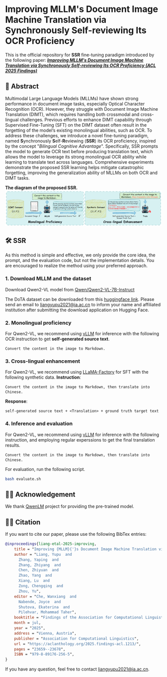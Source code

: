 # Improving MLLM's Document Image Machine Translation via Synchronously Self-reviewing Its OCR Proficiency

This is the official repository for **SSR** fine-tuning paradigm introduced by the following paper: [***Improving MLLM's Document Image Machine Translation via Synchronously Self-reviewing Its OCR Proficiency (ACL 2025 Findings)***](https://aclanthology.org/2025.findings-acl.1213/)

## 📜 Abstract
Multimodal Large Language Models (MLLMs) have shown strong performance in document image tasks, especially Optical Character Recognition (OCR).
However, they struggle with Document Image Machine Translation (DIMT), which requires handling both crossmodal and cross-lingual challenges.
Previous efforts to enhance DIMT capability through Supervised Fine-Tuning (SFT) on the DIMT dataset often result in the forgetting of the model’s existing monolingual abilities, such as OCR.
To address these challenges, we introduce a novel fine-tuning paradigm, named **S**ynchronously **S**elf-**R**eviewing (**SSR**) its OCR proficiency, inspired by the concept "*Bilingual Cognitive Advantage*".
Specifically, SSR prompts the model to generate OCR text before producing translation text, which allows the model to leverage its strong monolingual OCR ability while learning to translate text across languages.
Comprehensive experiments demonstrate the proposed SSR learning helps mitigate catastrophic forgetting, improving the generalization ability of MLLMs on both OCR and DIMT tasks.

**The diagram of the proposed SSR.**
![](images/fig_model.png)

## 🛠️ SSR
As this method is simple and effective, we only provide the core idea, the prompt, and the evaluation code, but not the implementation details.
You are encouraged to realize the method using your preferred approach.

### 1. Download MLLM and the dataset
Download Qwen2-VL model from [Qwen/Qwen2-VL-7B-Instruct](https://huggingface.co/Qwen/Qwen2-VL-7B-Instruct)

The DoTA dataset can be downloaded from this [huggingface link](https://huggingface.co/datasets/liangyupu/DoTA_dataset).
Please send an email to [liangyupu2021@ia.ac.cn](mailto:liangyupu2021@ia.ac.cn) to inform your name and affiliated institution after submitting the download application on Hugging Face.

### 2. Monolingual proficiency
For Qwen2-VL, we recommend using [vLLM](https://github.com/vllm-project/vllm) for inference with the following OCR instruction to get **self-generated source text**.
```
Convert the content in the image to Markdown.
```

### 3. Cross-lingual enhancement
For Qwen2-VL, we recommend using [LLaMA-Factory](https://github.com/hiyouga/LLaMA-Factory) for SFT with the following synthetic data.
**Instruction**:
```
Convert the content in the image to Markdown, then translate into Chinese.
```
**Response**:
```
self-generated source text + <Translation> + ground truth target text
```

### 4. Inference and evaluation
For Qwen2-VL, we recommend using [vLLM](https://github.com/vllm-project/vllm) for inference with the following instruction, and employing regular experssions to get the final translation results.
```
Convert the content in the image to Markdown, then translate into Chinese.
```
For evaluation, run the following script.
```bash
bash evaluate.sh
```

## 🙏🏻 Acknowledgement
We thank [QwenLM](https://github.com/QwenLM/Qwen2.5-VL) project for providing the pre-trained model.

## ✍🏻 Citation
If you want to cite our paper, please use the following BibTex entries:
```BibTex
@inproceedings{liang-etal-2025-improving,
    title = "Improving {MLLM}{'}s Document Image Machine Translation via Synchronously Self-reviewing Its {OCR} Proficiency",
    author = "Liang, Yupu  and
      Zhang, Yaping  and
      Zhang, Zhiyang  and
      Chen, Zhiyuan  and
      Zhao, Yang  and
      Xiang, Lu  and
      Zong, Chengqing  and
      Zhou, Yu",
    editor = "Che, Wanxiang  and
      Nabende, Joyce  and
      Shutova, Ekaterina  and
      Pilehvar, Mohammad Taher",
    booktitle = "Findings of the Association for Computational Linguistics: ACL 2025",
    month = jul,
    year = "2025",
    address = "Vienna, Austria",
    publisher = "Association for Computational Linguistics",
    url = "https://aclanthology.org/2025.findings-acl.1213/",
    pages = "23659--23678",
    ISBN = "979-8-89176-256-5",
}
```
If you have any question, feel free to contact [liangyupu2021@ia.ac.cn](mailto:liangyupu2021@ia.ac.cn).
